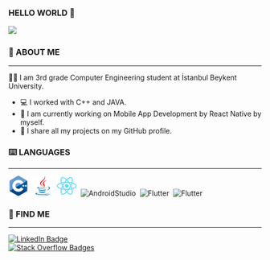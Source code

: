 ### HELLO WORLD 👋

<div id="header" align="left">
  <img src="https://media.giphy.com/media/v1.Y2lkPTc5MGI3NjExOTZuaDE5MnRnaHlkZ3lyb29jZ2wyMW05bDA4ZWM5a3l3eWFkejIzeiZlcD12MV9pbnRlcm5hbF9naWZfYnlfaWQmY3Q9Zw/CuuSHzuc0O166MRfjt/giphy.gif" width="150"/>

### 💜 ABOUT ME
---
🧚‍♀️ I am 3rd grade Computer Engineering student at İstanbul Beykent University.

- 💻 I worked with C++ and JAVA.
- 📱 I am currently working on Mobile App Development by React Native by myself.
- 🌸 I share all my projects on my GitHub profile.

### ⌨️ LANGUAGES 

---
<div>
  <img src="https://github.com/devicons/devicon/blob/master/icons/cplusplus/cplusplus-original.svg" title="C++" alt="C++" width="40" height="40"/>&nbsp;
  <img src="https://github.com/devicons/devicon/blob/master/icons/java/java-original.svg" title="Java" alt="Java" width="40" height="40"/>&nbsp;
  <img src="https://github.com/devicons/devicon/blob/master/icons/react/react-original.svg" title="React Native" alt="React Native" width="40" height="40"/>&nbsp;
  <img src="https://cdn.jsdelivr.net/gh/devicons/devicon@latest/icons/androidstudio/androidstudio-original.svg" title="AndroidStudio" alt="AndroidStudio" width="40" height="40"/>&nbsp; 
  <img src="https://img.icons8.com/?size=100&id=7I3BjCqe9rjG&format=png&color=000000" title="Flutter" alt="Flutter" width="40" height="40"/>&nbsp; 
  <img src="https://img.icons8.com/?size=100&id=13441&format=png&color=000000" title="Flutter" alt="Flutter" width="40" height="40"/>&nbsp; 
</div>

### 🤙 FIND ME 

---

<div id="badges1">
    <a href="www.linkedin.com/in/irem-melisa-taş-168641255">
      <img src="https://img.shields.io/badge/LinkedIn-blue?style=for-the-badge&logo=linkedin&logoColor=white" alt="LinkedIn Badge"/>
    </a>
  </div>
</div>
<div id="badges2">
    <a href="https://stackoverflow.com/users/23344405/melissat">
      <img src="https://img.shields.io/badge/stack%20overflow-FE7A16?logo=stack-overflow&logoColor=white&style=for-the-badge" alt="Stack Overflow Badges"/>
    </a>
  </div>
</div>




